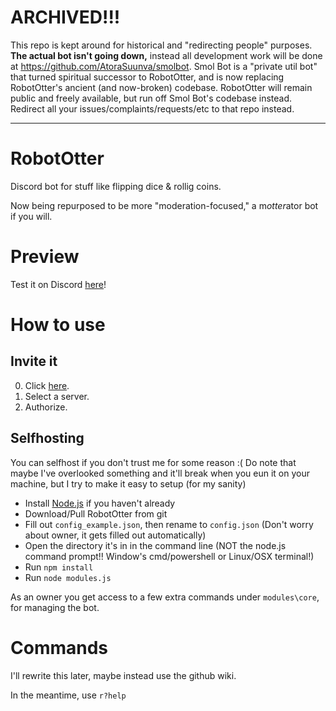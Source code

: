 # ARCHIVED!!!

This repo is kept around for historical and "redirecting people" purposes. **The actual bot isn't going down,** instead all development work will be done at https://github.com/AtoraSuunva/smolbot. Smol Bot is a "private util bot" that turned spiritual successor to RobotOtter, and is now replacing RobotOtter's ancient (and now-broken) codebase. RobotOtter will remain public and freely available, but run off Smol Bot's codebase instead. Redirect all your issues/complaints/requests/etc to that repo instead.

---

# RobotOtter
Discord bot for stuff like flipping dice & rollig coins.

Now being repurposed to be more "moderation-focused," a m*otter*ator bot if you will.

# Preview

Test it on Discord [here](https://discord.gg/0w6AYrrMIUfO71oV)!

# How to use

## Invite it

0. Click [here](https://discordapp.com/oauth2/authorize?client_id=189078347207278593&scope=bot&permissions=0).
1. Select a server.
2. Authorize.

## Selfhosting

You can selfhost if you don't trust me for some reason :(
Do note that maybe I've overlooked something and it'll break when you eun it on your machine, but I try to make it easy to setup (for my sanity)

* Install [Node.js](https://nodejs.org/en/download/) if you haven't already
* Download/Pull RobotOtter from git
* Fill out `config_example.json`, then rename to `config.json` (Don't worry about owner, it gets filled out automatically)
* Open the directory it's in in the command line (NOT the node.js command prompt!! Window's cmd/powershell or Linux/OSX terminal!)
* Run `npm install`
* Run `node modules.js`

As an owner you get access to a few extra commands under `modules\core`, for managing the bot.

# Commands

I'll rewrite this later, maybe instead use the github wiki.

In the meantime, use `r?help`
